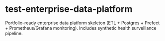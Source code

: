 # test-enterprise-data-platform
Portfolio-ready enterprise data platform skeleton (ETL + Postgres + Prefect + Prometheus/Grafana monitoring). Includes synthetic health surveillance pipeline.
